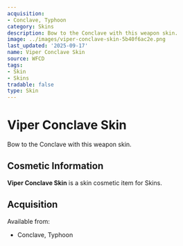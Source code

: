 ```yaml
---
acquisition:
- Conclave, Typhoon
category: Skins
description: Bow to the Conclave with this weapon skin.
image: ../images/viper-conclave-skin-5b40f6ac2e.png
last_updated: '2025-09-17'
name: Viper Conclave Skin
source: WFCD
tags:
- Skin
- Skins
tradable: false
type: Skin
---
```


# Viper Conclave Skin

Bow to the Conclave with this weapon skin.

## Cosmetic Information

**Viper Conclave Skin** is a skin cosmetic item for Skins.

## Acquisition

Available from:
- Conclave, Typhoon

